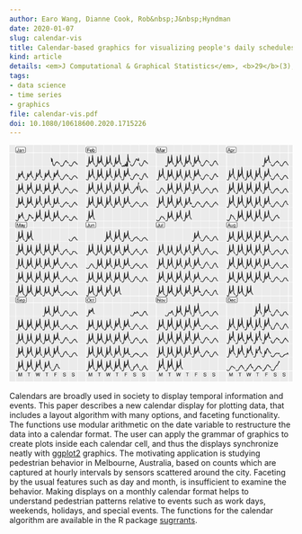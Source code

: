 ```yaml
---
author: Earo Wang, Dianne Cook, Rob&nbsp;J&nbsp;Hyndman
date: 2020-01-07
slug: calendar-vis
title: Calendar-based graphics for visualizing people's daily schedules
kind: article
details: <em>J Computational & Graphical Statistics</em>, <b>29</b>(3), 490-502
tags:
- data science
- time series
- graphics
file: calendar-vis.pdf
doi: 10.1080/10618600.2020.1715226
---
```


![](/img/calendar-vis.png)

Calendars are broadly used in society to display temporal information and events. This paper describes a new calendar display for plotting data, that includes a layout algorithm with many options, and faceting functionality. The functions use modular arithmetic on the date variable to restructure the data into a calendar format. The user can apply the grammar of graphics to create plots inside each calendar cell, and thus the displays synchronize neatly with [ggplot2](http://ggplot2.tidyverse.org) graphics. The motivating application is studying pedestrian behavior in Melbourne, Australia, based on counts which are captured at hourly intervals by sensors scattered around the city. Faceting by the usual features such as day and month, is insufficient to examine the behavior. Making displays on a monthly calendar format helps to understand pedestrian patterns relative to events such as work days, weekends, holidays, and special events. The functions for the calendar algorithm are available in the R package [sugrrants](http://pkg.earo.me/sugrrants).
